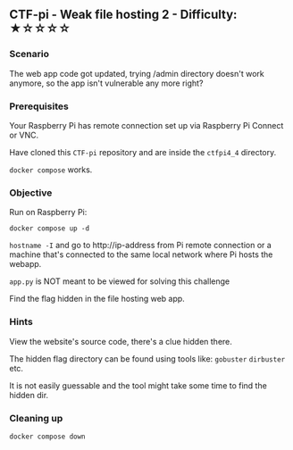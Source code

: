 ## CTF-pi - Weak file hosting 2 - Difficulty: ★☆☆☆☆

### Scenario

The web app code got updated, trying /admin directory doesn't work anymore, so the app isn't vulnerable any more right?

### Prerequisites

Your Raspberry Pi has remote connection set up via Raspberry Pi Connect or VNC.

Have cloned this `CTF-pi` repository and are inside the `ctfpi4_4` directory.

`docker compose` works.


### Objective

Run on Raspberry Pi:

`docker compose up -d`

`hostname -I` and go to http://ip-address from Pi remote connection
or a machine that's connected to the same local network where Pi hosts the webapp.

`app.py` is NOT meant to be viewed for solving this challenge

Find the flag hidden in the file hosting web app.



### **Hints**

View the website's source code, there's a clue hidden there.

The hidden flag directory can be found using tools like: `gobuster` `dirbuster` etc.

It is not easily guessable and the tool might take some time to find the hidden dir.

### Cleaning up

`docker compose down`